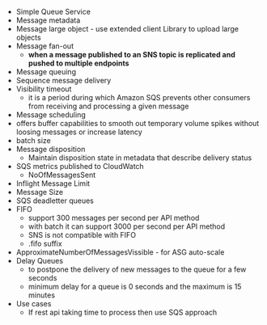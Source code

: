 - Simple Queue Service
- Message metadata
- Message large object - use extended client Library to upload large objects
- Message fan-out
	- **when a message published to an SNS topic is replicated and pushed to multiple endpoints**
- Message queuing
- Sequence message delivery
- Visibility timeout 
	- it is a period during which Amazon SQS prevents other consumers from receiving and processing a given message
- Message scheduling
- offers buffer capabilities to smooth out temporary volume spikes without loosing messages or increase latency
- batch size
- Message disposition 
	- Maintain disposition state in metadata that describe delivery status
- SQS metrics published to CloudWatch
	- NoOfMessagesSent
- Inflight Message Limit
- Message Size
- SQS deadletter queues
- FIFO
	- support 300 messages per second per API method
	- with batch it can support 3000 per second per API method
	- SNS is not compatible with FIFO
	- .fifo suffix
- ApproximateNumberOfMessagesVissible - for ASG auto-scale
- Delay Queues
	- to postpone the delivery of new messages to the queue for a few seconds
	- minimum delay for a queue is 0 seconds and the maximum is 15 minutes
- Use cases
	-  If rest api taking time to process then use SQS approach




